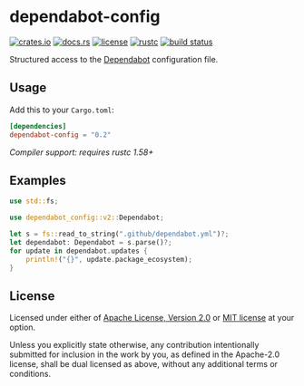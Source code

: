 # dependabot-config

[![crates.io](https://img.shields.io/crates/v/dependabot-config?style=flat-square&logo=rust)](https://crates.io/crates/dependabot-config)
[![docs.rs](https://img.shields.io/badge/docs.rs-dependabot--config-blue?style=flat-square&logo=docs.rs)](https://docs.rs/dependabot-config)
[![license](https://img.shields.io/badge/license-Apache--2.0_OR_MIT-blue?style=flat-square)](#license)
[![rustc](https://img.shields.io/badge/rustc-1.58+-blue?style=flat-square&logo=rust)](https://www.rust-lang.org)
[![build status](https://img.shields.io/github/actions/workflow/status/taiki-e/dependabot-config/ci.yml?branch=main&style=flat-square&logo=github)](https://github.com/taiki-e/dependabot-config/actions)

Structured access to the [Dependabot] configuration file.

## Usage

Add this to your `Cargo.toml`:

```toml
[dependencies]
dependabot-config = "0.2"
```

*Compiler support: requires rustc 1.58+*

## Examples

```rust
use std::fs;

use dependabot_config::v2::Dependabot;

let s = fs::read_to_string(".github/dependabot.yml")?;
let dependabot: Dependabot = s.parse()?;
for update in dependabot.updates {
    println!("{}", update.package_ecosystem);
}
```

[dependabot]: https://docs.github.com/en/code-security/supply-chain-security/about-dependabot-version-updates

## License

Licensed under either of [Apache License, Version 2.0](LICENSE-APACHE) or
[MIT license](LICENSE-MIT) at your option.

Unless you explicitly state otherwise, any contribution intentionally submitted
for inclusion in the work by you, as defined in the Apache-2.0 license, shall
be dual licensed as above, without any additional terms or conditions.
